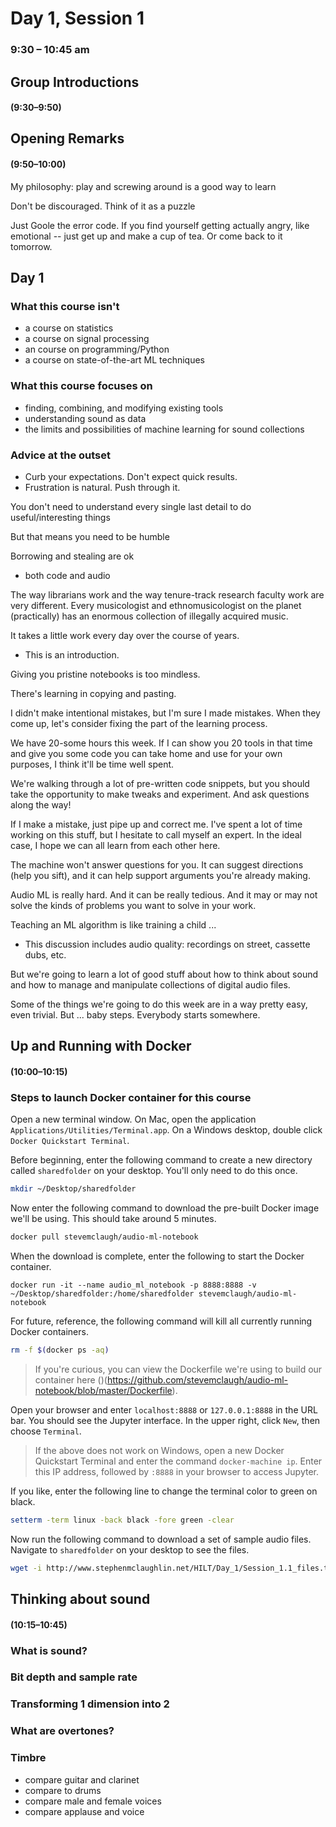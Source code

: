 # Day 1, Session 1
### 9:30 – 10:45 am
## Group Introductions
#### (9:30–9:50)
## Opening Remarks
#### (9:50–10:00)

My philosophy: play and screwing around is a good way to learn

Don't be discouraged. Think of it as a puzzle

Just Goole the error code. If you find yourself getting actually angry, like emotional -- just get up and make a cup of tea. Or come back to it tomorrow.




## Day 1

### What this course isn't
- a course on statistics
- a course on signal processing
- an course on programming/Python
- a course on state-of-the-art ML techniques

### What this course focuses on
- finding, combining, and modifying existing tools
- understanding sound as data
- the limits and possibilities of machine learning for sound collections




### Advice at the outset
- Curb your expectations. Don't expect quick results.
 - Frustration is natural. Push through it.




You don't need to understand every single last detail to do useful/interesting things

   But that means you need to be humble


Borrowing and stealing are ok
- both code and audio

The way librarians work and the way tenure-track research faculty work are very different. Every musicologist and ethnomusicologist on the planet (practically) has an enormous collection of illegally acquired music.


It takes a little work every day over the course of years. 
- This is an introduction.


Giving you pristine notebooks is too mindless.


There's learning in copying and pasting.

I didn't make intentional mistakes, but I'm sure I made mistakes. When they come up, let's consider fixing the part of the learning process.





We have 20-some hours this week. If I can show you 20 tools in that time and give you some code you can take home and use for your own purposes, I think it'll be time well spent.


We're walking through a lot of pre-written code snippets, but you should take the opportunity to make tweaks and experiment. And ask questions along the way!



If I make a mistake, just pipe up and correct me. I've spent a lot of time working on this stuff, but I hesitate to call myself an expert. In the ideal case, I hope we can all learn from each other here.



The machine won't answer questions for you. It can suggest directions (help you sift), and it can help support arguments you're already making. 



Audio ML is really hard. And it can be really tedious. And it may or may not solve the kinds of problems you want to solve in your work.

Teaching an ML algorithm is like training a child ...
- This discussion includes audio quality: recordings on street, cassette dubs, etc.



But we're going to learn a lot of good stuff about how to think about sound and how to manage and manipulate collections of digital audio files.


Some of the things we're going to do this week are in a way pretty easy, even trivial. But ... baby steps. Everybody starts somewhere.


## Up and Running with Docker
#### (10:00–10:15)

### Steps to launch Docker container for this course

Open a new terminal window. On Mac, open the application `Applications/Utilities/Terminal.app`. On a Windows desktop, double click `Docker Quickstart Terminal`.

Before beginning, enter the following command to create a new directory called `sharedfolder` on your desktop. You'll only need to do this once.

```bash
mkdir ~/Desktop/sharedfolder
```

Now enter the following command to download the pre-built Docker image we'll be using. This should take around 5 minutes.

```bash
docker pull stevemclaugh/audio-ml-notebook
```

When the download is complete, enter the following to start the Docker container.

```
docker run -it --name audio_ml_notebook -p 8888:8888 -v ~/Desktop/sharedfolder:/home/sharedfolder stevemclaugh/audio-ml-notebook
```

For future, reference, the following command will kill all currently running Docker containers.

```bash
rm -f $(docker ps -aq)
```

> If you're curious, you can view the Dockerfile we're using to build our container here ()(https://github.com/stevemclaugh/audio-ml-notebook/blob/master/Dockerfile).

Open your browser and enter `localhost:8888` or `127.0.0.1:8888` in the URL bar. You should see the Jupyter interface. In the upper right, click `New`, then choose `Terminal`.

> If the above does not work on Windows, open a new Docker Quickstart Terminal and enter the command `docker-machine ip`. Enter this IP address, followed by `:8888` in your browser to access Jupyter.

If you like, enter the following line to change the terminal color to green on black.

```bash
setterm -term linux -back black -fore green -clear
```

Now run the following command to download a set of sample audio files. Navigate to `sharedfolder` on your desktop to see the files.

```bash
wget -i http://www.stephenmclaughlin.net/HILT/Day_1/Session_1.1_files.txt
```




## Thinking about sound
#### (10:15–10:45)






### What is sound?


### Bit depth and sample rate





### Transforming 1 dimension into 2



### What are overtones?




### Timbre

- compare guitar and clarinet
- compare to drums
- compare male and female voices
- compare applause and voice


